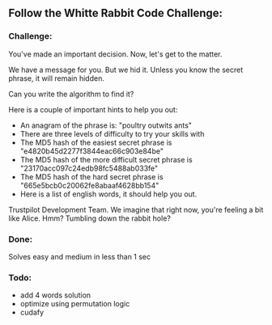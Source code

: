 ## Follow the Whitte Rabbit Code Challenge:

### Challenge:

You've made an important decision. Now, let's get to the matter.

We have a message for you. But we hid it. 
Unless you know the secret phrase, it will remain hidden.

Can you write the algorithm to find it?

Here is a couple of important hints to help you out:
- An anagram of the phrase is: "poultry outwits ants"
- There are three levels of difficulty to try your skills with
- The MD5 hash of the easiest secret phrase is "e4820b45d2277f3844eac66c903e84be"
- The MD5 hash of the more difficult secret phrase is "23170acc097c24edb98fc5488ab033fe"
- The MD5 hash of the hard secret phrase is "665e5bcb0c20062fe8abaaf4628bb154"
- Here is a list of english words, it should help you out.
  
Trustpilot Development Team. 
We imagine that right now, you're feeling a bit like Alice. Hmm? Tumbling down the rabbit hole?

### Done:
Solves easy and medium in less than 1 sec

### Todo: 
- add 4 words solution
- optimize using permutation logic
- cudafy